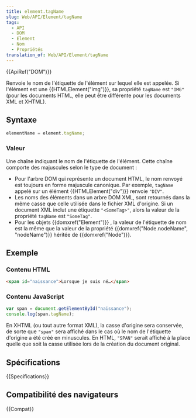 ```yaml
---
title: element.tagName
slug: Web/API/Element/tagName
tags:
  - API
  - DOM
  - Element
  - Nom
  - Propriétés
translation_of: Web/API/Element/tagName
---
```

{{ApiRef("DOM")}}

Renvoie le nom de l'étiquette de l'élément sur lequel elle est appelée. Si l'élément est une {{HTMLElement("img")}}, sa propriété `tagName` est `"IMG"` (pour les documents HTML, elle peut être différente pour les documents XML et XHTML).

## Syntaxe

```js
elementName = element.tagName;
```

### Valeur

Une chaîne indiquant le nom de l'étiquette de l'élément. Cette chaîne comporte des majuscules selon le type de document :

- Pour l'arbre DOM qui représente un document HTML, le nom renvoyé est toujours en forme majuscule canonique. Par exemple, `tagName` appelé sur un élément {{HTMLElement("div")}} renvoie `"DIV"`.
- Les noms des éléments dans un arbre DOM XML, sont retournés dans la même casse que celle utilisée dans le fichier XML d'origine. Si un document XML inclut une étiquette `"<SomeTag>"`, alors la valeur de la propriété `tagName` est `"SomeTag"`.
- Pour les objets {{domxref("Element")}} , la valeur de l'étiquette de nom est la même que la valeur de la propriété {{domxref("Node.nodeName", "nodeName")}} héritée de {{domxref("Node")}}.

## Exemple

### Contenu HTML

```html
<span id="naissance">Lorsque je suis né…</span>
```

### Contenu JavaScript

```js
var span = document.getElementById("naissance");
console.log(span.tagName);
```

En XHTML (ou tout autre format XML), la casse d'origine sera conservée, de sorte que `"span"` sera affiché dans le cas où le nom de l'étiquette d'origine a été créé en minuscules. En HTML, `"SPAN"` serait affiché à la place quelle que soit la casse utilisée lors de la création du document original.

## Spécifications

{{Specifications}}

## Compatibilité des navigateurs

{{Compat}}
